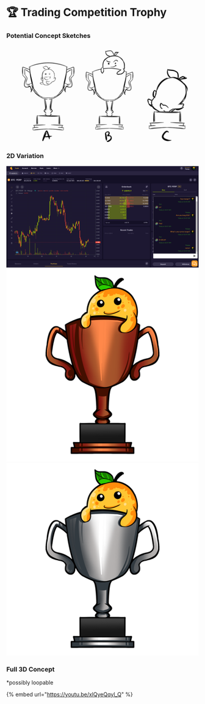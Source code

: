 # 🏆 Trading Competition Trophy

### Potential Concept Sketches

![](<../../.gitbook/assets/image (6) (1).png>)

### 2D Variation

![](<../../.gitbook/assets/image (12) (1).png>)![](<../../.gitbook/assets/image (14) (1) (1).png>)![](<../../.gitbook/assets/image (13) (1) (1).png>)

### Full 3D Concept

\*possibly loopable&#x20;

{% embed url="https://youtu.be/xlQyeQqyl_Q" %}
